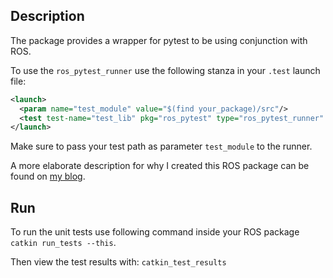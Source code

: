 ## Description

The package provides a wrapper for pytest to be using conjunction with ROS.

To use the `ros_pytest_runner` use the following stanza in your `.test` launch file:

```xml
<launch>
  <param name="test_module" value="$(find your_package)/src"/>
  <test test-name="test_lib" pkg="ros_pytest" type="ros_pytest_runner" />
</launch>
```

Make sure to pass your test path as parameter `test_module` to the runner.

A more elaborate description for why I created this ROS package can be found on [my blog](https://machinekoder.com/testing-ros-powered-robots-pytest/).

## Run

To run the unit tests use following command inside your ROS package `catkin run_tests --this`.

Then view the test results with: `catkin_test_results`
